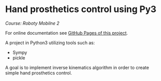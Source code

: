 # Hand prosthetics control using Py3
*Course: Roboty Mobilne 2*

For online documentation see [GitHub Pages of this project](https://jjmgab.github.io/RM2_hand-control/).

A project in Python3 utilizing tools such as:
  - Sympy
  - pickle
  
A goal is to implement inverse kinematics algorithm in order to create simple hand prosthetics control.

